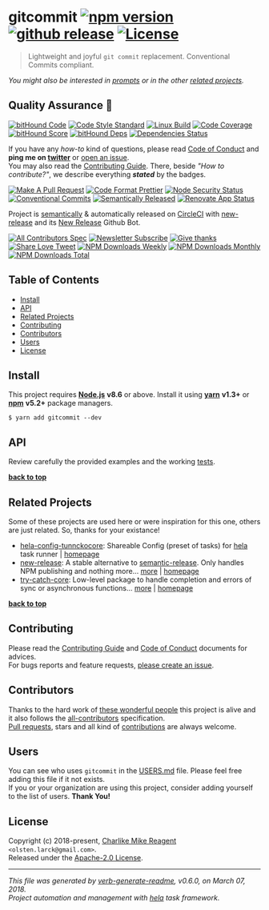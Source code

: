 # gitcommit [![npm version][npmv-img]][npmv-url] [![github release][github-release-img]][github-release-url] [![License][license-img]][license-url]

> Lightweight and joyful `git commit` replacement. Conventional Commits compliant.

<div id="thetop"></div>

_You might also be interested in [prompts][highlighted-link] or in the other [related projects](#related-projects)._

## Quality Assurance :100:

[![bitHound Code][bithound-code-img]][bithound-code-url]
[![Code Style Standard][standard-img]][standard-url]
[![Linux Build][circleci-img]][circleci-url]
[![Code Coverage][codecov-img]][codecov-url]
[![bitHound Score][bithound-score-img]][bithound-score-url]
[![bitHound Deps][bithound-deps-img]][bithound-deps-url]
[![Dependencies Status][dependencies-img]][dependencies-url]

If you have any _how-to_ kind of questions, please read [Code of Conduct](./CODE_OF_CONDUCT.md) and **ping me on [twitter](https://twitter.com/tunnckoCore)** or [open an issue][open-issue-url].  
You may also read the [Contributing Guide](./CONTRIBUTING.md). There, beside _"How to contribute?"_, we describe everything **_stated_** by the badges.

[![Make A Pull Request][prs-welcome-img]][prs-welcome-url]
[![Code Format Prettier][prettier-img]][prettier-url]
[![Node Security Status][nodesecurity-img]][nodesecurity-url]
[![Conventional Commits][ccommits-img]][ccommits-url]
[![Semantically Released][new-release-img]][new-release-url]
[![Renovate App Status][renovate-img]][renovate-url]

Project is [semantically](https://semver.org) & automatically released on [CircleCI][codecov-url] with [new-release][] and its [New Release](https://github.com/apps/new-release) Github Bot.

[![All Contributors Spec][all-contributors-img]](#contributors)
[![Newsletter Subscribe][tinyletter-img]][tinyletter-url]
[![Give thanks][give-donate-img]][give-donate-url]
[![Share Love Tweet][share-love-img]][share-love-url]
[![NPM Downloads Weekly][downloads-weekly-img]][npmv-url]
[![NPM Downloads Monthly][downloads-monthly-img]][npmv-url]
[![NPM Downloads Total][downloads-total-img]][npmv-url]

## Table of Contents

- [Install](#install)
- [API](#api)
- [Related Projects](#related-projects)
- [Contributing](#contributing)
- [Contributors](#contributors)
- [Users](#users)
- [License](#license)

## Install

This project requires [**Node.js**][nodeversion-url] **v8.6** or above. Install it using [**yarn**](https://yarnpkg.com) **v1.3+** or [**npm**](https://www.npmjs.com) **v5.2+** package managers.

```
$ yarn add gitcommit --dev
```

<!-- 
A browser usage is also possible, thanks to the [unpkg.com](https://unpkg.com) CDN and [Rollup](https://ghub.now.sh/rollup) bundler.  
See available bundles at [`https://unpkg.com/gitcommit/dist/browser/`](https://unpkg.com/gitcommit/dist/browser/).

> _**Note:** May not work in the browser if some of the [Node.js builtin modules](https://github.com/juliangruber/builtins/blob/master/builtins.json) are used here._
 -->

## API

Review carefully the provided examples and the working [tests](./test).

**[back to top](#thetop)**

## Related Projects

Some of these projects are used here or were inspiration for this one, others are just related. So, thanks for your existance!
- [hela-config-tunnckocore](https://www.npmjs.com/package/hela-config-tunnckocore): Shareable Config (preset of tasks) for [hela][] task runner | [homepage](https://github.com/tunnckoCore/hela-config-tunnckocore "Shareable Config (preset of tasks) for [hela][] task runner")
- [new-release](https://www.npmjs.com/package/new-release): A stable alternative to [semantic-release][]. Only handles NPM publishing and nothing more… [more](https://github.com/tunnckoCore/new-release#readme) | [homepage](https://github.com/tunnckoCore/new-release#readme "A stable alternative to [semantic-release][]. Only handles NPM publishing and nothing more. For creating GitHub releases use the Semantic Release GitHub App")
- [try-catch-core](https://www.npmjs.com/package/try-catch-core): Low-level package to handle completion and errors of sync or asynchronous functions… [more](https://github.com/hybridables/try-catch-core#readme) | [homepage](https://github.com/hybridables/try-catch-core#readme "Low-level package to handle completion and errors of sync or asynchronous functions, using [once][] and [dezalgo][] libs. Useful for and used in higher-level libs such as [always-done][] to handle completion of anything.")

**[back to top](#thetop)**

## Contributing

Please read the [Contributing Guide](./CONTRIBUTING.md) and [Code of Conduct](./CODE_OF_CONDUCT.md) documents for advices.  
For bugs reports and feature requests, [please create an issue][open-issue-url].

## Contributors

Thanks to the hard work of [these wonderful people](./CONTRIBUTORS.md) this project is alive and it also follows the [all-contributors](https://github.com/kentcdodds/all-contributors) specification.  
[Pull requests](https://github.com/tunnckoCore/contributing#opening-a-pull-request), stars and all kind of [contributions](https://opensource.guide/how-to-contribute/#what-it-means-to-contribute) are always welcome.

## Users

You can see who uses `gitcommit` in the [USERS.md](./USERS.md) file. Please feel free adding this file if it not exists.  
If you or your organization are using this project, consider adding yourself to the list of users. **Thank You!**

## License

Copyright (c) 2018-present, [Charlike Mike Reagent][author-link] `<olsten.larck@gmail.com>`.  
Released under the [Apache-2.0 License][license-url].

---

_This file was generated by [verb-generate-readme](https://github.com/verbose/verb-generate-readme), v0.6.0, on March 07, 2018._  
_Project automation and management with [hela][] task framework._

[always-done]: https://github.com/hybridables/always-done
[dezalgo]: https://github.com/npm/dezalgo
[hela]: https://github.com/tunnckoCore/hela
[new-release]: https://github.com/tunnckoCore/new-release
[once]: https://github.com/isaacs/once
[semantic-release]: https://github.com/semantic-release/semantic-release

<!-- Heading badges -->

[npmv-url]: https://www.npmjs.com/package/gitcommit
[npmv-img]: https://img.shields.io/npm/v/gitcommit.svg?label=npm%20version

[github-release-url]: https://github.com/tunnckoCore/gitcommit/releases/latest
[github-release-img]: https://img.shields.io/github/release/tunnckoCore/gitcommit.svg?label=github%20release

[license-url]: https://github.com/tunnckoCore/gitcommit/blob/master/LICENSE
[license-img]: https://img.shields.io/badge/license-Apache%202.0-blue.svg

<!-- [license-img]: https://img.shields.io/badge/license-tunnckoCore_1%2E0-blue.svg -->

<!-- Front line badges -->

[bithound-score-url]: https://www.bithound.io/github/tunnckoCore/gitcommit
[bithound-score-img]: https://www.bithound.io/github/tunnckoCore/gitcommit/badges/score.svg

[bithound-code-url]: https://www.bithound.io/github/tunnckoCore/gitcommit
[bithound-code-img]: https://www.bithound.io/github/tunnckoCore/gitcommit/badges/code.svg

[standard-url]: https://github.com/airbnb/javascript
[standard-img]: https://img.shields.io/badge/code_style-airbnb-brightgreen.svg

[circleci-url]: https://circleci.com/gh/tunnckoCore/gitcommit/tree/master
[circleci-img]: https://img.shields.io/circleci/project/github/tunnckoCore/gitcommit/master.svg

[codecov-url]: https://codecov.io/gh/tunnckoCore/gitcommit
[codecov-img]: https://img.shields.io/codecov/c/github/tunnckoCore/gitcommit/master.svg

[bithound-deps-url]: https://www.bithound.io/github/tunnckoCore/gitcommit/dependencies/npm
[bithound-deps-img]: https://www.bithound.io/github/tunnckoCore/gitcommit/badges/dependencies.svg

[dependencies-url]: https://david-dm.org/tunnckoCore/gitcommit
[dependencies-img]: https://img.shields.io/david/tunnckoCore/gitcommit.svg

<!-- Second front of badges -->

[prs-welcome-img]: https://img.shields.io/badge/PRs-welcome-brightgreen.svg
[prs-welcome-url]: http://makeapullrequest.com
[prettier-url]: https://github.com/prettier/prettier
[prettier-img]: https://img.shields.io/badge/styled_with-prettier-f952a5.svg

[nodesecurity-url]: https://nodesecurity.io/orgs/tunnckocore/projects/a3213fd4-9f9a-46a1-a472-055c49331b92/master
[nodesecurity-img]: https://nodesecurity.io/orgs/tunnckocore/projects/a3213fd4-9f9a-46a1-a472-055c49331b92/badge

<!-- the original color of nsp: 
[nodesec-img]: https://img.shields.io/badge/nsp-no_known_vulns-35a9e0.svg -->

[ccommits-url]: https://conventionalcommits.org/
[ccommits-img]: https://img.shields.io/badge/conventional_commits-1.0.0-yellow.svg
[new-release-url]: https://github.com/tunnckoCore/new-release
[new-release-img]: https://img.shields.io/badge/semantically-released-05C5FF.svg
[nodeversion-url]: https://nodejs.org/en/download

[nodeversion-img]: https://img.shields.io/node/v/gitcommit.svg

[renovate-url]: https://renovateapp.com
[renovate-img]: https://img.shields.io/badge/renovate-enabled-brightgreen.svg

<!-- Third badges line (After CodeSponsor.io ad) -->

[all-contributors-img]: https://img.shields.io/github/contributors/tunnckoCore/gitcommit.svg?label=all%20contributors&colorB=ffa500

[tinyletter-url]: https://tinyletter.com/tunnckoCore
[tinyletter-img]: https://img.shields.io/badge/join-newsletter-9caaf8.svg

<!-- 
[paypal-donate-url]: https://paypal.me/tunnckoCore/10
[paypal-donate-img]: https://img.shields.io/badge/$-support-f47721.svg
 -->

[give-donate-url]: https://paypal.me/tunnckoCore/10
[give-donate-img]: https://img.shields.io/badge/give-donation-f47721.svg

[downloads-weekly-img]: https://img.shields.io/npm/dw/gitcommit.svg
[downloads-monthly-img]: https://img.shields.io/npm/dm/gitcommit.svg
[downloads-total-img]: https://img.shields.io/npm/dt/gitcommit.svg

<!-- Miscellaneous -->

[share-love-url]: https://twitter.com/intent/tweet?text=https://github.com/tunnckoCore/gitcommit&via=tunnckoCore
[share-love-img]: https://img.shields.io/badge/tweet-about-1da1f2.svg

[open-issue-url]: https://github.com/tunnckoCore/gitcommit/issues/new
[highlighted-link]: https://ghub.now.sh/prompts
[author-link]: http://tunnckocore.com

